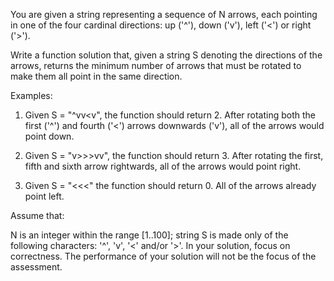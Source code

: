 You are given a string representing a sequence of N arrows, each pointing in one of the four cardinal directions: up ('^'), down ('v'), left ('<') or right ('>').

Write a function solution that, given a string S denoting the directions of the arrows, returns the minimum number of arrows that must be rotated to make them all point in the same direction.

Examples:

1. Given S = "^vv<v", the function should return 2. After rotating both the first ('^') and fourth ('<') arrows downwards ('v'), all of the arrows would point down.

2. Given S = "v>>>vv", the function should return 3. After rotating the first, fifth and sixth arrow rightwards, all of the arrows would point right.

3. Given S = "<<<" the function should return 0. All of the arrows already point left.

Assume that:

N is an integer within the range [1..100];
string S is made only of the following characters: '^', 'v', '<' and/or '>'.
In your solution, focus on correctness. The performance of your solution will not be the focus of the assessment.
